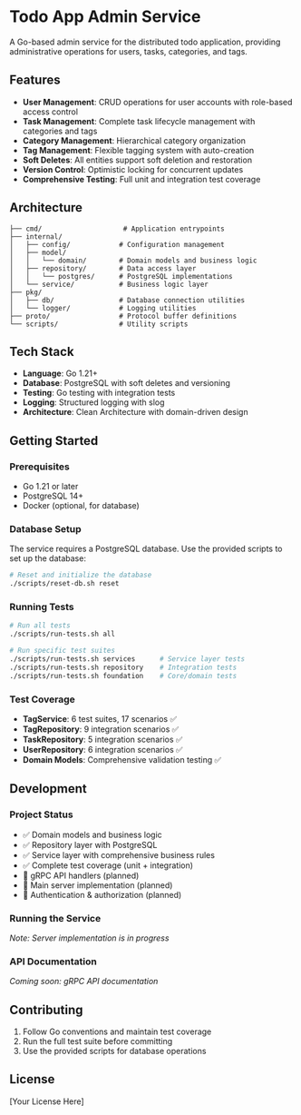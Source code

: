 # Todo App Admin Service

A Go-based admin service for the distributed todo application, providing administrative operations for users, tasks, categories, and tags.

## Features

- **User Management**: CRUD operations for user accounts with role-based access control
- **Task Management**: Complete task lifecycle management with categories and tags
- **Category Management**: Hierarchical category organization
- **Tag Management**: Flexible tagging system with auto-creation
- **Soft Deletes**: All entities support soft deletion and restoration
- **Version Control**: Optimistic locking for concurrent updates
- **Comprehensive Testing**: Full unit and integration test coverage

## Architecture

```
├── cmd/                    # Application entrypoints
├── internal/
│   ├── config/            # Configuration management
│   ├── model/
│   │   └── domain/        # Domain models and business logic
│   ├── repository/        # Data access layer
│   │   └── postgres/      # PostgreSQL implementations
│   └── service/           # Business logic layer
├── pkg/
│   ├── db/                # Database connection utilities
│   └── logger/            # Logging utilities
├── proto/                 # Protocol buffer definitions
└── scripts/               # Utility scripts
```

## Tech Stack

- **Language**: Go 1.21+
- **Database**: PostgreSQL with soft deletes and versioning
- **Testing**: Go testing with integration tests
- **Logging**: Structured logging with slog
- **Architecture**: Clean Architecture with domain-driven design

## Getting Started

### Prerequisites

- Go 1.21 or later
- PostgreSQL 14+
- Docker (optional, for database)

### Database Setup

The service requires a PostgreSQL database. Use the provided scripts to set up the database:

```bash
# Reset and initialize the database
./scripts/reset-db.sh reset
```

### Running Tests

```bash
# Run all tests
./scripts/run-tests.sh all

# Run specific test suites
./scripts/run-tests.sh services      # Service layer tests
./scripts/run-tests.sh repository    # Integration tests
./scripts/run-tests.sh foundation    # Core/domain tests
```

### Test Coverage

- **TagService**: 6 test suites, 17 scenarios ✅
- **TagRepository**: 9 integration scenarios ✅  
- **TaskRepository**: 5 integration scenarios ✅
- **UserRepository**: 6 integration scenarios ✅
- **Domain Models**: Comprehensive validation testing ✅

## Development

### Project Status

- ✅ Domain models and business logic
- ✅ Repository layer with PostgreSQL
- ✅ Service layer with comprehensive business rules
- ✅ Complete test coverage (unit + integration)
- 🚧 gRPC API handlers (planned)
- 🚧 Main server implementation (planned)
- 🚧 Authentication & authorization (planned)

### Running the Service

*Note: Server implementation is in progress*

### API Documentation

*Coming soon: gRPC API documentation*

## Contributing

1. Follow Go conventions and maintain test coverage
2. Run the full test suite before committing
3. Use the provided scripts for database operations

## License

[Your License Here]